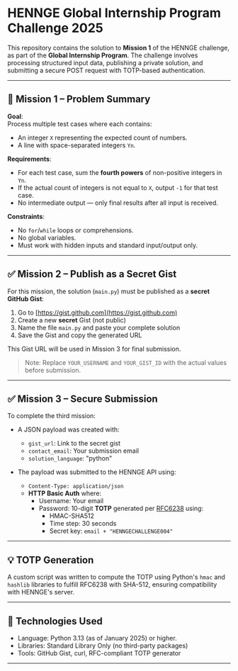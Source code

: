 # HENNGE Global Internship Program Challenge 2025

This repository contains the solution to **Mission 1** of the HENNGE challenge, as part of the **Global Internship Program**. The challenge involves processing structured input data, publishing a private solution, and submitting a secure POST request with TOTP-based authentication.

---

## 📌 Mission 1 – Problem Summary

**Goal**:  
Process multiple test cases where each contains:
- An integer `X` representing the expected count of numbers.
- A line with space-separated integers `Yn`.

**Requirements**:
- For each test case, sum the **fourth powers** of non-positive integers in `Yn`.
- If the actual count of integers is not equal to `X`, output `-1` for that test case.
- No intermediate output — only final results after all input is received.

**Constraints**:
- No `for`/`while` loops or comprehensions.
- No global variables.
- Must work with hidden inputs and standard input/output only.

---

## ✅ Mission 2 – Publish as a Secret Gist

For this mission, the solution (`main.py`) must be published as a **secret GitHub Gist**:

1. Go to [https://gist.github.com](https://gist.github.com)
2. Create a new **secret** Gist (not public)
3. Name the file `main.py` and paste your complete solution
4. Save the Gist and copy the generated URL

This Gist URL will be used in Mission 3 for final submission.

> Note: Replace `YOUR_USERNAME` and `YOUR_GIST_ID` with the actual values before submission.

---

## ✅ Mission 3 – Secure Submission

To complete the third mission:
- A JSON payload was created with:
  - `gist_url`: Link to the secret gist
  - `contact_email`: Your submission email
  - `solution_language`: "python"

- The payload was submitted to the HENNGE API using:
  - `Content-Type: application/json`
  - **HTTP Basic Auth** where:
    - Username: Your email
    - Password: 10-digit **TOTP** generated per [RFC6238](https://datatracker.ietf.org/doc/html/rfc6238) using:
      - HMAC-SHA512
      - Time step: 30 seconds
      - Secret key: `email + "HENNGECHALLENGE004"`

---

## 💡 TOTP Generation

A custom script was written to compute the TOTP using Python's `hmac` and `hashlib` libraries to fulfill RFC6238 with SHA-512, ensuring compatibility with HENNGE's server.

---

## 📝 Technologies Used

- Language: Python 3.13 (as of January 2025) or higher.
- Libraries: Standard Library Only (no third-party packages)
- Tools: GitHub Gist, curl, RFC-compliant TOTP generator

---
